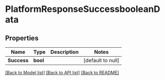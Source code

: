 # PlatformResponseSuccessbooleanData

## Properties
Name | Type | Description | Notes
------------ | ------------- | ------------- | -------------
**Success** | **bool** |  | [default to null]

[[Back to Model list]](../README.md#documentation-for-models) [[Back to API list]](../README.md#documentation-for-api-endpoints) [[Back to README]](../README.md)

